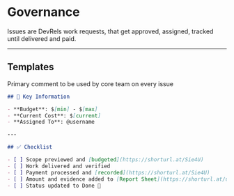 # Governance
Issues are DevRels work requests, that get approved, assigned, tracked until delivered and paid.

---

## Templates

Primary comment to be used by core team on every issue

```markdown
## 🧾 Key Information

- **Budget**: $[min] - $[max]
- **Current Cost**: $[current]
- **Assigned To**: @username

---

## ✅ Checklist

- [ ] Scope previewed and [budgeted](https://shorturl.at/Sie4U)
- [ ] Work delivered and verified
- [ ] Payment processed and [recorded](https://shorturl.at/Sie4U)
- [ ] Amount and evidence added to [Report Sheet](https://shorturl.at/uzb7u)
- [ ] Status updated to Done 🎉
```
